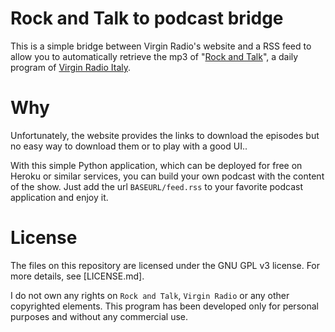 # Rock and Talk to podcast bridge

This is a simple bridge between Virgin Radio's website and a RSS feed to allow you to automatically retrieve the mp3 of "[Rock and Talk](https://www.virginradio.it/sezioni/1154/rock-talk)", a daily program of [Virgin Radio Italy](https://www.virginradio.it/).

# Why
Unfortunately, the website provides the links to download the episodes but no easy way to download them or to play with a good UI..

With this simple Python application, which can be deployed for free on Heroku or similar services, you can build your own podcast with the content of the show. Just add the url `BASEURL/feed.rss` to your favorite podcast application and enjoy it.


# License

The files on this repository are licensed under the GNU GPL v3 license. For more details, see [LICENSE.md].

I do not own any rights on `Rock and Talk`, `Virgin Radio` or any other copyrighted elements. This program has been developed only for personal purposes and without any commercial use.
